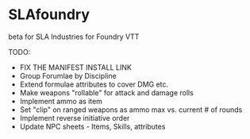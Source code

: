 # SLAfoundry
beta for SLA Industries for Foundry VTT

TODO:
- FIX THE MANIFEST INSTALL LINK
- Group Forumlae by Discipline
- Extend formulae attributes to cover DMG etc.
- Make weapons "rollable" for attack and damage rolls
- Implement ammo as item
- Set "clip" on ranged weapons as ammo max vs. current # of rounds
- Implement reverse initiative order
- Update NPC sheets - Items, Skills, attributes
